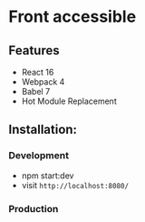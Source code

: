 # Front accessible

## Features

* React 16
* Webpack 4
* Babel 7
* Hot Module Replacement

## Installation:
### Development

* npm start:dev
* visit `http://localhost:8080/`

### Production
